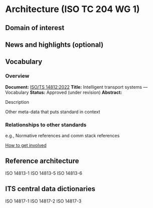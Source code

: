 # Architecture (ISO TC 204 WG 1)

## Domain of interest

## News and highlights (optional) 

## Vocabulary 

### Overview

**Document:** [ISO/TS 14812:2022](https://www.iso.org/standard/79779.html)
**Title:** Intelligent transport systems — Vocabulary
**Status:** Approved (under revision)
**Abstract:** 

Description

Other meta-data that puts standard in context

### Relationships to other standards

e.g., Normative references and comm stack references

[How to get involved](contact.md)

## Reference architecture

ISO 14813-1
ISO 14813-5
ISO 14813-6

## ITS central data dictionaries

ISO 14817-1
ISO 14817-2
ISO 14817-3


